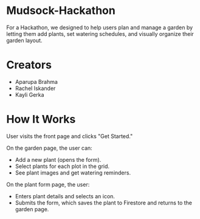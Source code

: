 # Mudsock-Hackathon
For a Hackathon, we designed to help users plan and manage a garden by letting them add plants, set watering schedules, and visually organize their garden layout.
# Creators
- Aparupa Brahma
- Rachel Iskander
- Kayli Gerka

# How It Works
User visits the front page and clicks "Get Started."

On the garden page, the user can:
- Add a new plant (opens the form).
- Select plants for each plot in the grid.
- See plant images and get watering reminders.

On the plant form page, the user:
- Enters plant details and selects an icon.
- Submits the form, which saves the plant to Firestore and returns to the garden page.


